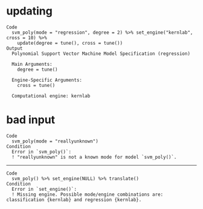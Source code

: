 # updating

    Code
      svm_poly(mode = "regression", degree = 2) %>% set_engine("kernlab", cross = 10) %>%
        update(degree = tune(), cross = tune())
    Output
      Polynomial Support Vector Machine Model Specification (regression)
      
      Main Arguments:
        degree = tune()
      
      Engine-Specific Arguments:
        cross = tune()
      
      Computational engine: kernlab 
      

# bad input

    Code
      svm_poly(mode = "reallyunknown")
    Condition
      Error in `svm_poly()`:
      ! "reallyunknown" is not a known mode for model `svm_poly()`.

---

    Code
      svm_poly() %>% set_engine(NULL) %>% translate()
    Condition
      Error in `set_engine()`:
      ! Missing engine. Possible mode/engine combinations are: classification {kernlab} and regression {kernlab}.

